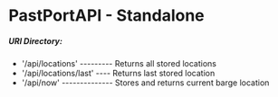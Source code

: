 # PastPortAPI - Standalone

##### URl Directory:
- '/api/locations' --------- Returns all stored locations
- '/api/locations/last' ---- Returns last stored location
- '/api/now' -------------- Stores and returns current barge location